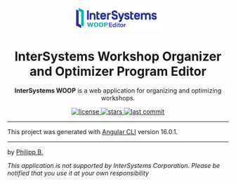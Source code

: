 <div align="center">
  <br />
  <img src="src/assets/imgs/InterSystemsWOOPLogo.png" alt="InterSystemsWOOPLogo" width="40%"/>
  <h1>InterSystems Workshop Organizer and Optimizer Program Editor</h1>
  <p>
    <b>InterSystems WOOP</b> is a web application for organizing and optimizing workshops.
  </p>
</div>

<!-- Badges -->
<div align="center">
   <a href="https://github.com/intersystems-dach/InterSystemsWOOPEditor/blob/master/LICENSE">
       <img src="https://img.shields.io/github/license/intersystems-dach/InterSystemsWOOPEditor" alt="license" />
   </a>
   <a href="https://github.com/intersystems-dach/InterSystemsWOOPEditor/stargazers">
       <img src="https://img.shields.io/github/stars/intersystems-dach/InterSystemsWOOPEditor" alt="stars" />
   </a>
   <a href="https://github.com/intersystems-dach/InterSystemsWOOPEditor/commits/master">
       <img src="https://img.shields.io/github/last-commit/intersystems-dach/InterSystemsWOOPEditor" alt="last commit" />
   </a>
</div>

---

This project was generated with [Angular CLI](https://github.com/angular/angular-cli) version 16.0.1.

---

by [Philipp B.](https://github.com/cophilot)

_This application is not supported by InterSystems Corporation. Please be notified that you use it at your own responsibility_
